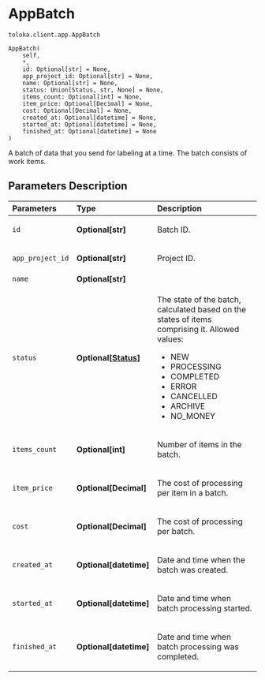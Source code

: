 # AppBatch
`toloka.client.app.AppBatch`

```
AppBatch(
    self,
    *,
    id: Optional[str] = None,
    app_project_id: Optional[str] = None,
    name: Optional[str] = None,
    status: Union[Status, str, None] = None,
    items_count: Optional[int] = None,
    item_price: Optional[Decimal] = None,
    cost: Optional[Decimal] = None,
    created_at: Optional[datetime] = None,
    started_at: Optional[datetime] = None,
    finished_at: Optional[datetime] = None
)
```

A batch of data that you send for labeling at a time. The batch consists of work items.

## Parameters Description

| Parameters | Type | Description |
| :----------| :----| :-----------|
`id`|**Optional\[str\]**|<p>Batch ID.</p>
`app_project_id`|**Optional\[str\]**|<p>Project ID.</p>
`name`|**Optional\[str\]**|<p></p>
`status`|**Optional\[[Status](toloka.client.app.AppBatch.Status.md)\]**|<p>The state of the batch, calculated based on the states of items comprising it. Allowed values:<ul><li>NEW</li><li>PROCESSING</li><li>COMPLETED</li><li>ERROR</li><li>CANCELLED</li><li>ARCHIVE</li><li>NO_MONEY</li></ul></p>
`items_count`|**Optional\[int\]**|<p>Number of items in the batch.</p>
`item_price`|**Optional\[Decimal\]**|<p>The cost of processing per item in a batch.</p>
`cost`|**Optional\[Decimal\]**|<p>The cost of processing per batch.</p>
`created_at`|**Optional\[datetime\]**|<p>Date and time when the batch was created.</p>
`started_at`|**Optional\[datetime\]**|<p>Date and time when batch processing started.</p>
`finished_at`|**Optional\[datetime\]**|<p>Date and time when batch processing was completed.</p>
